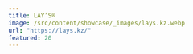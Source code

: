 ```yaml
---
title: LAY’S®
image: /src/content/showcase/_images/lays.kz.webp
url: "https://lays.kz/"
featured: 20
---
```

